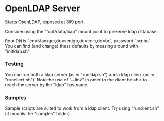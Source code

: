 OpenLDAP Server
===============

Starts OpenLDAP, exposed at 389 port.

Consider using the "/opt/data/ldap" mount point to preserve ldap database.

Root DN is "cn=Manager,dc=vertigo,dc=com,dc=br", password "senha". You can
find (and change) these defaults by messing around with "initldap.sh".

### Testing

You can run both a ldap server (as in "runldap.sh") and a ldap client
(as in "runclient.sh"). Note the use of "--link" in order to the client
be able to reach the server by the "ldap" hostname.

### Samples

Sample scripts are suited to work from a ldap client. Try using "runclient.sh"
(it mounts the "samples" folder).
